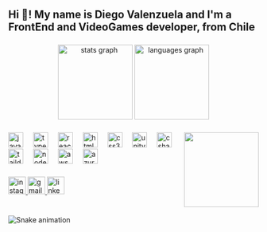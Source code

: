 <h2 align="left">Hi 👋! My name is Diego Valenzuela and I'm a FrontEnd and VideoGames developer, from Chile</h2>

###


<div align="center">
  <img src="https://github-readme-stats.vercel.app/api?username=Dazetazo&theme=dracula&show_icons=true&hide_border=false&count_private=true" height="150" alt="stats graph"  />
  <img src="https://github-readme-stats.vercel.app/api/top-langs/?username=Dazetazo&theme=tokyonight&show_icons=true&hide_border=false&layout=compact" height="150" alt="languages graph"  />
</div>

###

<img align="right" height="150" src="https://cdn.dribbble.com/users/96196/screenshots/14361000/media/132022715fed869b2067b59919f7f9f9.gif"  />

###

<div align="left">
  <img src="https://cdn.jsdelivr.net/gh/devicons/devicon/icons/javascript/javascript-original.svg" height="30" alt="javascript logo"  />
  <img width="12" />
  <img src="https://cdn.jsdelivr.net/gh/devicons/devicon/icons/typescript/typescript-original.svg" height="30" alt="typescript logo"  />
  <img width="12" />
  <img src="https://cdn.jsdelivr.net/gh/devicons/devicon/icons/react/react-original.svg" height="30" alt="react logo"  />
  <img width="12" />
  <img src="https://cdn.jsdelivr.net/gh/devicons/devicon/icons/html5/html5-original.svg" height="30" alt="html5 logo"  />
  <img width="12" />
  <img src="https://cdn.jsdelivr.net/gh/devicons/devicon/icons/css3/css3-original.svg" height="30" alt="css3 logo"  />
  <img width="12" />
  <img src="https://cdn.jsdelivr.net/gh/devicons/devicon@latest/icons/unity/unity-original.svg" height="30" alt="unity logo"  />
  <img width="12" />
  <img src="https://cdn.jsdelivr.net/gh/devicons/devicon/icons/csharp/csharp-original.svg" height="30" alt="csharp logo"  />
  <img width="12" />
  <img src="https://cdn.jsdelivr.net/gh/devicons/devicon@latest/icons/tailwindcss/tailwindcss-original.svg" height="30" alt="taildwindcss logo"  />
  <img width="12" />
  <img src="https://cdn.jsdelivr.net/gh/devicons/devicon@latest/icons/nodejs/nodejs-plain-wordmark.svg" height="30" alt="nodejs logo"  />
  <img width="12" />
  <img src="https://cdn.jsdelivr.net/gh/devicons/devicon@latest/icons/amazonwebservices/amazonwebservices-original-wordmark.svg" height="30" alt="aws logo"  />
  <img width="12" />
  <img src="https://cdn.jsdelivr.net/gh/devicons/devicon@latest/icons/azure/azure-original.svg" height="30" alt="azure logo"  />
</div>

###

<div align="left">
  <a href="https://www.instagram.com/diegovalenzuelag_/" target="_blank">
  <img src="https://img.shields.io/static/v1?message=Instagram&logo=instagram&label=&color=E4405F&logoColor=white&labelColor=&style=for-the-badge" height="35" alt="instagram logo"   </a> 
    <a href="mailto:diego.valenzuela.dev@gmail.com" >
      <img src="https://img.shields.io/static/v1?message=Gmail&logo=gmail&label=&color=D14836&logoColor=white&labelColor=&style=for-the-badge" height="35" alt="gmail logo"  />
    </a>
  <a href="https://www.linkedin.com/in/diego-valenzuela-gonzalez/" target="_blank">
  <img src="https://img.shields.io/static/v1?message=LinkedIn&logo=linkedin&label=&color=0077B5&logoColor=white&labelColor=&style=for-the-badge" height="35" alt="linkedin logo"  />
  </a>
</div>

###

<br clear="both">

<img src="https://raw.githubusercontent.com/maurodesouza/maurodesouza/output/snake.svg" alt="Snake animation" />

###
